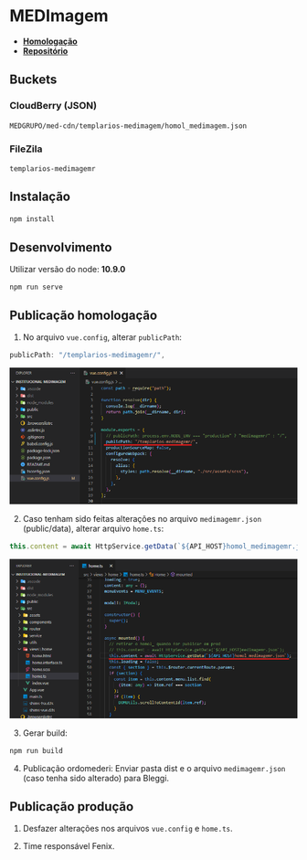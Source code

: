 # MEDImagem

- **[Homologação](http://desenv.ordomederi.com/templarios-medimagemr/#/)**
- **[Repositório](https://github.com/MEDGRUPOGIT/institucional-medimagem)**

## Buckets

### CloudBerry (JSON)

```
MEDGRUPO/med-cdn/templarios-medimagem/homol_medimagem.json
```

### FileZila

```
templarios-medimagemr
```

## Instalação

```bash
npm install
```

## Desenvolvimento

Utilizar versão do node: **10.9.0**

```
npm run serve
```

## Publicação homologação

1. No arquivo `vue.config`, alterar `publicPath`:

```javascript
publicPath: "/templarios-medimagemr/",
```

![](../../static/img/docs/hotsite-medimagem-vue-config.png)

2. Caso tenham sido feitas alterações no arquivo `medimagemr.json` (public/data), alterar arquivo `home.ts`:

```javascript
this.content = await HttpService.getData(`${API_HOST}homol_medimagemr.json`);
```

![](../../static/img/docs/hotsite-medimagem-home-ts.png)

3. Gerar build:

```bash
npm run build
```

4. Publicação ordomederi: Enviar pasta dist e o arquivo `medimagemr.json` (caso tenha sido alterado) para Bleggi.

## Publicação produção

1. Desfazer alterações nos arquivos `vue.config` e `home.ts`.

2. Time responsável Fenix.
